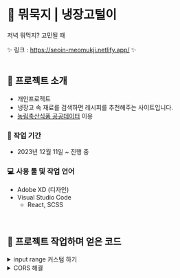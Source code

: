 # 🍚 뭐묵지 | 냉장고털이
저녁 뭐먹지? 고민될 때 

✨ 링크 : https://seoin-meomukji.netlify.app/ ✨  
<br>

## 📣 프로젝트 소개
- 개인프로젝트
- 냉장고 속 재료를 검색하면 레시피를 추천해주는 사이트입니다.
- [농림축산식품 공공데이터](https://data.mafra.go.kr/main.do) 이용

### 📅 작업 기간
- 2023년 12월 11일 ~ 진행 중 

### 💻 사용 툴 및 작업 언어
- Adobe XD (디자인)
- Visual Studio Code
    - React, SCSS

<br>

<!-- ## 🎮 주요기능 (완성 후 등록)
### 반응형
  #### ◼ 메인 페이지
  |제목|제목|
  |:---:|:---:|
  |<img src="링크" height="50%" width="100%" alt="readme 임시 등록"/>|<img src="링크" height="50%" width="100%" alt="readme 임시 등록"/>| -->
  

## 📌 프로젝트 작업하며 얻은 코드

<details>
  <summary>input range 커스텀 하기</summary>
  
  - 각각 따로 만들어서 position으로 합친다고 생각하면 됨
  - track의 컬러가 들어갈 부분은 props로 받아온다.
    `width: ${(props) => props.fill}%;`
  - `&::-webkit-slider-thumb` 으로 기본 스타일 지우는 것 잊지말 것

  ```javascript

    // * input range 커스텀
    export const SliderContainer = styled.div`
      position: relative;
      width: 100%;
      height: 24px;
    `;
    export const SliderRail = styled.div`
      position: absolute;
      top: calc(50% - 2px);
      width: 100%;
      height: 4px;
      border-radius: 2px;
      background-color: ${theme.inputBgColor};
    `;
    export const SliderFillTrack = styled.div`
      position: absolute;
      top: calc(50% - 2px);
      width: ${(props) => props.fill}%;
      height: 4px;
      border-radius: 2px;
      background-color: ${theme.pointColorOrange};
    `;
    export const Slider = styled.input`
      position: absolute;
      top: calc(50% - 6px);
      width: 100%;
      height: 12px;
      -webkit-appearance: none;
      appearance: none;
      background: transparent;
      margin: 0;
      &::-webkit-slider-thumb {
        -webkit-appearance: none; 
        width: 18px;
        height: 18px;
        border-radius: 50%;
        background: #FFF;
        box-shadow: 0 0 5px rgba(0, 0, 0, 0.2);
        cursor: pointer;
      }
      &:active {
        cursor: grabbing;
      }
      &:focus {
        outline: none;
      }
    `;

  ```
</details>

<details>
  <summary>CORS 해결</summary>
  
  -  `npm i http-proxy-middleware` 설치
  -  `setupProxy.js` 내용 작성
  ```javascript
  // * setupProxy.js
    const { createProxyMiddleware } = require('http-proxy-middleware');

    module.exports = function(app) {
      app.use(
        '/api', //proxy가 필요한 path parameter
        createProxyMiddleware({
          target: 'http://211.237.50.150:7080', //타겟이 되는 api url
          changeOrigin: true,// 서버 구성에 따른 호스트 헤더 변경 여부 설정
        })
      );
    };
    `;
  ```
  - package.json에 코드 추가
  `"proxy" : "http://211.237.50.150:7080"`
</details>
